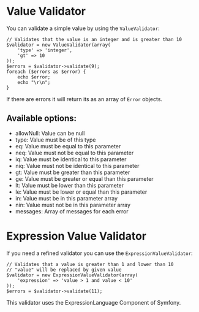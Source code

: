# Value Validator

You can validate a simple value by using the ```ValueValidator```:

    // Validates that the value is an integer and is greater than 10
    $validator = new ValueValidator(array(
        'type' => 'integer',
        'gt' => 10
    ));
    $errors = $validator->validate(9);
    foreach ($errors as $error) {
        echo $error;
        echo "\r\n";
    }

If there are errors it will return its as an array of ```Error``` objects.

## Available options:

- allowNull: Value can be null
- type: Value must be of this type
- eq: Value must be equal to this parameter
- neq: Value must not be equal to this parameter
- iq: Value must be identical to this parameter
- niq: Value must not be identical to this parameter
- gt: Value must be greater than this parameter
- ge: Value must be greater or equal than this parameter
- lt: Value must be lower than this parameter
- le: Value must be lower or equal than this parameter
- in: Value must be in this parameter array
- nin: Value must not be in this parameter array
- messages: Array of messages for each error

# Expression Value Validator

If you need a refined validator you can use the ```ExpressionValueValidator```:

    // Validates that a value is greater than 1 and lower than 10
    // "value" will be replaced by given value
    $validator = new ExpressionValueValidator(array(
        'expression' => 'value > 1 and value < 10'
    ));
    $errors = $validator->validate(11);

This validator uses the ExpressionLanguage Component of Symfony.
